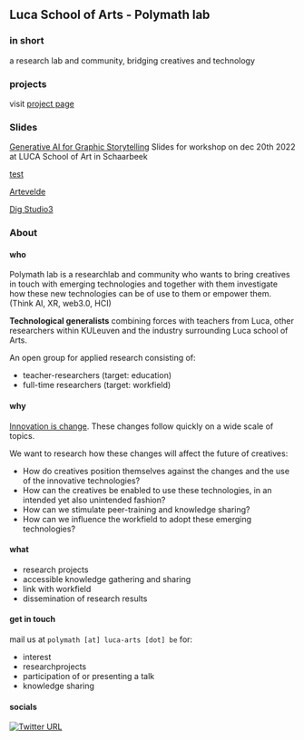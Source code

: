 ## Luca School of Arts - Polymath lab

### in short

a research lab and community, bridging creatives and technology

### projects

visit  [project page](./projects/projects.md)

### Slides

[Generative AI for Graphic Storytelling](./slides/critical_diffusion/index.html) Slides for workshop on dec 20th 2022 at LUCA School of Art in Schaarbeek

[test](./slides/test/index.html)

[Artevelde](./slides/Artevelde/index.html)

[Dig Studio3](./slides/DigStudio3/index.html)

### About

#### who

Polymath lab is a researchlab and community who wants to bring creatives in touch with emerging technologies and together with them investigate how these new technologies can be of use to them or empower them. (Think AI, XR, web3.0, HCI)

**Technological generalists** combining forces with teachers from Luca, other researchers within KULeuven and the industry surrounding Luca school of Arts.

An open group for applied research consisting of:

- teacher-researchers (target: education)
- full-time researchers (target: workfield)

#### why

[Innovation is change](https://www.fguell.com/en/innovation-is-change/). These changes follow quickly on a wide scale of topics.

We want to research how these changes will affect the future of creatives:

- How do creatives position themselves against the changes and the use of the innovative technologies?
- How can the creatives be enabled to use these technologies, in an intended yet also unintended fashion?
- How can we stimulate peer-training and knowledge sharing?
- How can we influence the workfield to adopt these emerging technologies?


#### what

- research projects
- accessible knowledge gathering and sharing
- link with workfield
- dissemination of research results

#### get in touch

mail us at `polymath [at] luca-arts [dot] be` for:

- interest
- researchprojects
- participation of or presenting a talk
- knowledge sharing

#### socials

[![Twitter URL](https://img.shields.io/twitter/url/https/twitter.com/polymath_lab.svg?style=social&label=Follow%20%40polymath_lab)](https://twitter.com/polymath_lab)
